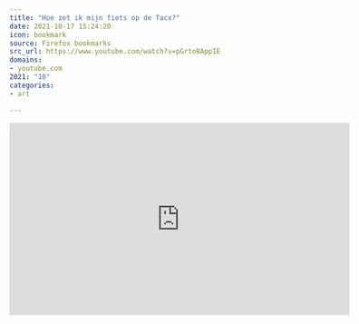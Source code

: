 ```yaml
---
title: "Hoe zet ik mijn fiets op de Tacx?"
date: 2021-10-17 15:24:20
icon: bookmark
source: Firefox bookmarks
src_url: https://www.youtube.com/watch?v=pGrtoBAppIE
domains:
- youtube.com
2021: "10"
categories:
- art

---
```

<iframe width="600" height="339" src="https://www.youtube.com/embed/pGrtoBAppIE?feature=oembed" frameborder="0" allow="accelerometer; autoplay; clipboard-write; encrypted-media; gyroscope; picture-in-picture" allowfullscreen title="Fietssleutelen: hoe zet ik mijn fiets op de Tacx? | Team Jumbo-Visma"></iframe>
